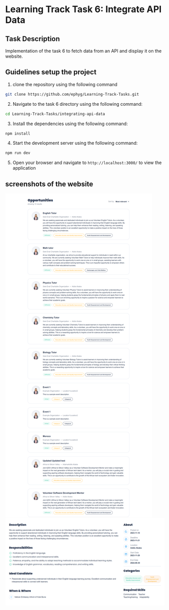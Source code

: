 # Learning Track Task 6: Integrate API Data



## Task Description

Implementation of the task 6 to fetch data from an API and display it on the website.

## Guidelines setup the project

1. clone the repository using the following command

```bash
git clone https://github.com/ephyg/Learning-Track-Tasks.git
```
2. Navigate to the task 6 directory using the following command:

```bash
cd Learning-Track-Tasks/integrating-api-data
```

3. Install the dependencies using the following command:

```bash
npm install
```
4. Start the development server using the following command:

```bash
npm run dev
```
5. Open your browser and navigate to `http://localhost:3000/` to view the application


## screenshots of the website

![List](./public/fetchedjob.png)
![List](./public/fetcheddetail.png)
